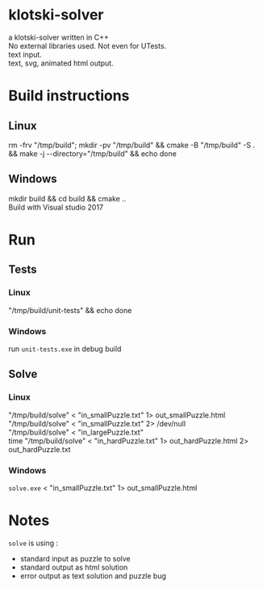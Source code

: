 # klotski-solver
a klotski-solver written in C++  
No external libraries used. Not even for UTests.  
text input.  
text, svg, animated html output.  

# Build instructions
## Linux
rm -frv "/tmp/build";
mkdir -pv "/tmp/build" && cmake -B "/tmp/build" -S . && make -j --directory="/tmp/build" && echo done

## Windows
mkdir build && cd build && cmake ..  
Build with Visual studio 2017

# Run
## Tests
### Linux
"/tmp/build/unit-tests" && echo done

### Windows
run `unit-tests.exe` in debug build

## Solve
### Linux
"/tmp/build/solve" < "in_smallPuzzle.txt" 1> out_smallPuzzle.html  
"/tmp/build/solve" < "in_smallPuzzle.txt" 2> /dev/null  
"/tmp/build/solve" < "in_largePuzzle.txt"  
time "/tmp/build/solve" < "in_hardPuzzle.txt" 1> out_hardPuzzle.html 2> out_hardPuzzle.txt  

### Windows
`solve.exe` < "in_smallPuzzle.txt" 1> out_smallPuzzle.html

# Notes
`solve` is using :
- standard input as puzzle to solve
- standard output as html solution
- error output as text solution and puzzle bug
